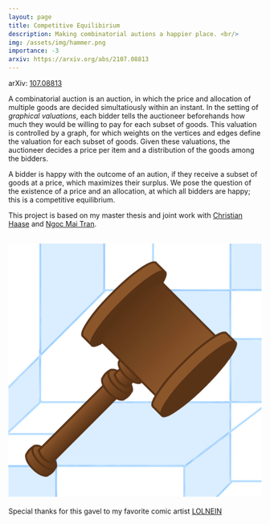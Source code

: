 ```yaml
---
layout: page
title: Competitive Equilibirium
description: Making combinatorial autions a happier place. <br/>
img: /assets/img/hammer.png
importance: -3
arxiv: https://arxiv.org/abs/2107.08813
---
```


arXiv: [107.08813](https://arxiv.org/abs/2107.08813)  

A combinatorial auction is an auction, in which the price and allocation of multiple goods are decided simultatiously within an instant. In the setting of *graphical valuations*, each bidder tells the auctioneer beforehands how much they would be willing to pay for each subset of goods. This valuation is controlled by a graph, for which weights on the vertices and edges define the valuation for each subset of goods. Given these valuations, the auctioneer decides a price per item and a distribution of the goods among the bidders.

 A bidder is happy with the outcome of an aution, if they receive a subset of goods at a price, which maximizes their surplus. We pose the question of the existence of a price and an allocation, at which all bidders are happy; this is a competitive equilibrium. 

 This project is based on my master thesis and joint work with [Christian Haase](https://www.mi.fu-berlin.de/en/math/groups/ag-diskret-algebra-geom/members/Professoren/christian_haase.html) and [Ngoc Mai Tran](https://web.ma.utexas.edu/users/ntran/).


<div class="row justify-content-sm-center">
    <div class="col-sm-3 mt-3 mt-md-0">
        <img class="img-fluid rounded z-depth-1" src="" alt="" title=""/>
    </div>
    <div class="col-sm-5 mt-3 mt-md-0">
        <img class="img-fluid rounded z-depth-1" src="/assets/img/hammer.png" alt="" title="Making autions a happier place since 2007"/>
    </div>
    <div class="col-sm-3 mt-3 mt-md-0">
        <img class="img-fluid rounded z-depth-1" src="" alt="" title=""/>
    </div>
</div>

<div class="caption">
	Special thanks for this gavel to my favorite comic artist <a href="https://lolnein.com/">LOLNEIN</a> 
</div>